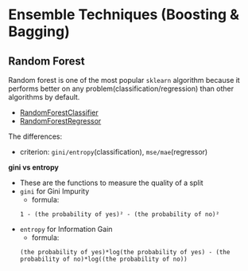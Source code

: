 # Ensemble Techniques (Boosting & Bagging)

## Random Forest

Random forest is one of the most popular `sklearn` algorithm because it performs better on any problem(classification/regression) than other algorithms by default.

- [RandomForestClassifier](https://scikit-learn.org/stable/modules/generated/sklearn.ensemble.RandomForestClassifier.html)
- [RandomForestRegressor](https://scikit-learn.org/stable/modules/generated/sklearn.ensemble.RandomForestRegressor.html)

The differences:

- criterion: `gini/entropy`(classification), `mse/mae`(regressor)

**gini vs entropy**

- These are the functions to measure the quality of a split
- `gini` for Gini Impurity
  - formula:
  ```
  1 - (the probability of yes)² - (the probability of no)²
  ```
- `entropy` for Information Gain
  - formula:
  ```
  (the probability of yes)*log(the probability of yes) - (the probability of no)*log((the probability of no))
  ```
